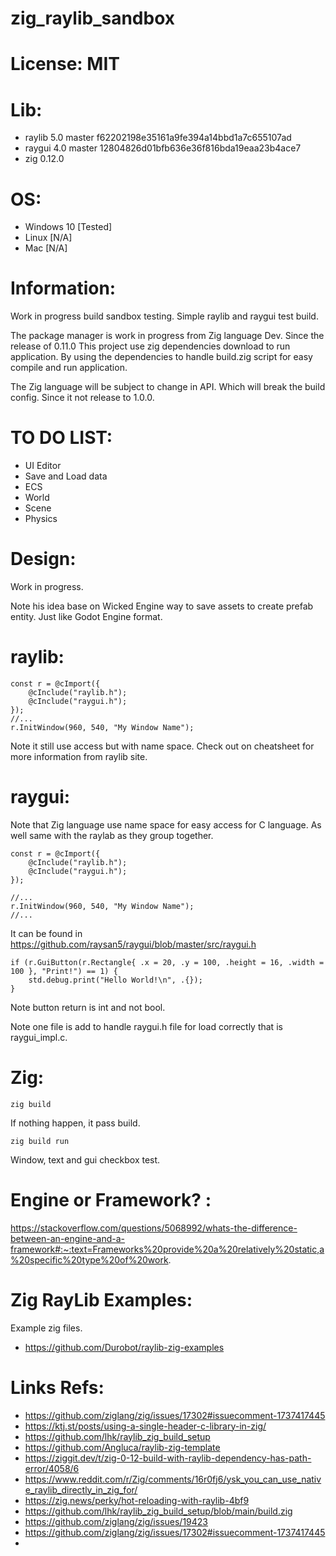 # zig_raylib_sandbox

# License: MIT

# Lib:
 - raylib 5.0 master f62202198e35161a9fe394a14bbd1a7c655107ad
 - raygui 4.0 master 12804826d01bfb636e36f816bda19eaa23b4ace7
 - zig 0.12.0

# OS:
 * Windows 10 [Tested]
 * Linux [N/A]
 * Mac [N/A]

# Information:
  Work in progress build sandbox testing. Simple raylib and raygui test build.

  The package manager is work in progress from Zig language Dev. Since the release of 0.11.0 This project use zig dependencies download to run application. By using the dependencies to handle build.zig script for easy compile and run application.

  The Zig language will be subject to change in API. Which will break the build config. Since it not release to 1.0.0.

# TO DO LIST:
 * UI Editor
 * Save and Load data
 * ECS
 * World
 * Scene
 * Physics

# Design:
 Work in progress.

 Note his idea base on Wicked Engine way to save assets to create prefab entity. Just like Godot Engine format.



# raylib:
```zig
const r = @cImport({
    @cInclude("raylib.h");
    @cInclude("raygui.h");
});
//...
r.InitWindow(960, 540, "My Window Name");
```
  Note it still use access but with name space. Check out on cheatsheet for more information from raylib site.

# raygui:
  Note that Zig language use name space for easy access for C language. As well same with the raylab as they group together.

```zig
const r = @cImport({
    @cInclude("raylib.h");
    @cInclude("raygui.h");
});

//...
r.InitWindow(960, 540, "My Window Name");
//...
```
  It can be found in https://github.com/raysan5/raygui/blob/master/src/raygui.h

```zig
if (r.GuiButton(r.Rectangle{ .x = 20, .y = 100, .height = 16, .width = 100 }, "Print!") == 1) {
    std.debug.print("Hello World!\n", .{});
}
```
  Note button return is int and not bool.

  Note one file is add to handle raygui.h file for load correctly that is raygui_impl.c.


# Zig:
```
zig build
```
  If nothing happen, it pass build.

```
zig build run
```

Window, text and gui checkbox test.

# Engine or Framework? :
  https://stackoverflow.com/questions/5068992/whats-the-difference-between-an-engine-and-a-framework#:~:text=Frameworks%20provide%20a%20relatively%20static,a%20specific%20type%20of%20work.

# Zig RayLib Examples:

 Example zig files.

 * https://github.com/Durobot/raylib-zig-examples

# Links Refs:
- https://github.com/ziglang/zig/issues/17302#issuecomment-1737417445
- https://ktj.st/posts/using-a-single-header-c-library-in-zig/
- https://github.com/lhk/raylib_zig_build_setup
- https://github.com/Angluca/raylib-zig-template
- https://ziggit.dev/t/zig-0-12-build-with-raylib-dependency-has-path-error/4058/6
- https://www.reddit.com/r/Zig/comments/16r0fj6/ysk_you_can_use_native_raylib_directly_in_zig_for/
- https://zig.news/perky/hot-reloading-with-raylib-4bf9
- https://github.com/lhk/raylib_zig_build_setup/blob/main/build.zig
- https://github.com/ziglang/zig/issues/19423
- https://github.com/ziglang/zig/issues/17302#issuecomment-1737417445
- 